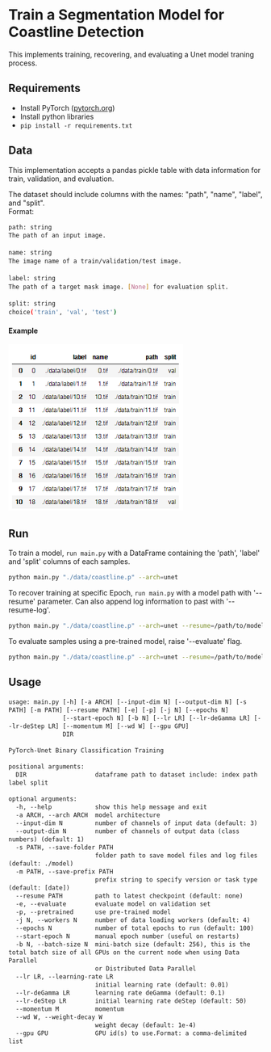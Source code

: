 # Train a Segmentation Model for Coastline Detection

This implements training, recovering, and evaluating a Unet model traning process.

## Requirements  
- Install PyTorch ([pytorch.org](http://pytorch.org))
- Install python libraries
- `pip install -r requirements.txt`
 
## Data 
This implementation accepts a pandas pickle table with data information for train, validation, and evaluation.

The dataset should include columns with the names: "path", "name", "label", and "split".  
Format:

```bash
path: string
The path of an input image.

name: string
The image name of a train/validation/test image.

label: string
The path of a target mask image. [None] for evaluation split.

split: string
choice('train', 'val', 'test')
```



#### Example

![alt text][example_pic]

[example_pic]: https://github.com/tank145161/coastline/blob/master/dataExample.png "dataset example"

## Run
To train a model, `run main.py` with a DataFrame containing the 'path', 'label' and 'split' columns of each samples.

```bash
python main.py "./data/coastline.p" --arch=unet 
```
To recover training at specific Epoch, `run main.py` with a model path with '--resume' parameter. Can also append log information to past with '--resume-log'.

```bash
python main.py "./data/coastline.p" --arch=unet --resume=/path/to/model.pth.tar
```
To evaluate samples using a pre-trained model, raise '--evaluate' flag.

```bash
python main.py "./data/coastline.p" --arch=unet --resume=/path/to/model.pth.tar --evaluate
```

## Usage

```
usage: main.py [-h] [-a ARCH] [--input-dim N] [--output-dim N] [-s PATH] [-m PATH] [--resume PATH] [-e] [-p] [-j N] [--epochs N]
               [--start-epoch N] [-b N] [--lr LR] [--lr-deGamma LR] [--lr-deStep LR] [--momentum M] [--wd W] [--gpu GPU]
               DIR

PyTorch-Unet Binary Classification Training

positional arguments:
  DIR                   dataframe path to dataset include: index path label split

optional arguments:
  -h, --help            show this help message and exit
  -a ARCH, --arch ARCH  model architecture
  --input-dim N         number of channels of input data (default: 3)
  --output-dim N        number of channels of output data (class numbers) (default: 1)
  -s PATH, --save-folder PATH
                        folder path to save model files and log files (default: ./model)
  -m PATH, --save-prefix PATH
                        prefix string to specify version or task type (default: [date])
  --resume PATH         path to latest checkpoint (default: none)
  -e, --evaluate        evaluate model on validation set
  -p, --pretrained      use pre-trained model
  -j N, --workers N     number of data loading workers (default: 4)
  --epochs N            number of total epochs to run (default: 100)
  --start-epoch N       manual epoch number (useful on restarts)
  -b N, --batch-size N  mini-batch size (default: 256), this is the total batch size of all GPUs on the current node when using Data Parallel
                        or Distributed Data Parallel
  --lr LR, --learning-rate LR
                        initial learning rate (default: 0.01)
  --lr-deGamma LR       learning rate deGamma (default: 0.1)
  --lr-deStep LR        initial learning rate deStep (default: 50)
  --momentum M          momentum
  --wd W, --weight-decay W
                        weight decay (default: 1e-4)
  --gpu GPU             GPU id(s) to use.Format: a comma-delimited list
```

